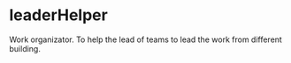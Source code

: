 # leaderHelper
Work organizator. To help the lead of teams to lead the work from different building.
